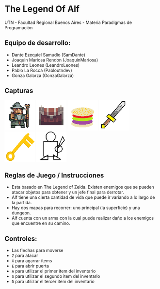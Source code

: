 #  The Legend Of Alf

UTN - Facultad Regional Buenos Aires - Materia Paradigmas de Programación

## Equipo de desarrollo: 

- Dante Ezequiel Samudio (SamDante)
- Joaquin Mariosa Rendon (JoaquinMariosa)
- Leandro Leones (LeandroLeones)
- Pablo La Rocca (Pabloutndev) 
- Gonza Galarza (GonzaGalarza)
## Capturas 

![alf](assets/alf_sprite.png)
![cofre](assets/cofre.png)
![hamburguesa](assets/hamburguesa.png)
![espada](assets/espada.png)
![llave](assets/llave.png)
![enemigo](assets/placeholder_attack.png)

## Reglas de Juego / Instrucciones

- Esta basado en The Legend of Zelda. Existen enemigos que se pueden atacar objetos para obtener y un jefe final para derrotar. 
- Alf tiene una cierta cantidad de vida que puede ir variando a lo largo de la partida.
- Hay dos mapas para recorrer: uno principal (la superficie) y una dungeon.
- Alf cuenta con un arma con la cual puede realizar daño a los enemigos que encuentre en su camino.

## Controles:

- Las flechas para moverse
- `Z` para atacar
- `X` para agarrar items
- `E` para abrir puerta
- `A` para utilizar el primer item del inventario
- `S` para utilizar el segundo item del inventario
- `D` para utilizar el tercer item del inventario

